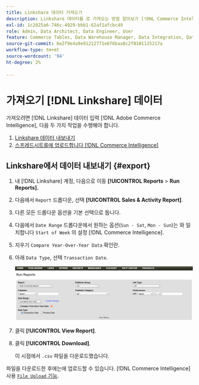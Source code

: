 ```yaml
---
title: Linkshare 데이터 가져오기
description: Linkshare 데이터를 로 가져오는 방법 알아보기 [!DNL Commerce Intelligence].
exl-id: 1c2025a6-746c-4929-bbb1-62af1afcbc49
role: Admin, Data Architect, Data Engineer, User
feature: Commerce Tables, Data Warehouse Manager, Data Integration, Data Import/Export
source-git-commit: 6e2f9e4a9e91212771e6f6baa8c2f8101125217a
workflow-type: tm+mt
source-wordcount: '94'
ht-degree: 2%

---
```


# 가져오기 [!DNL Linkshare] 데이터

가져오려면 [!DNL Linkshare] 데이터 입력 [!DNL Adobe Commerce Intelligence], 다음 두 가지 작업을 수행해야 합니다.

1. [Linkshare 데이터 내보내기 ](#export)
1. [스프레드시트를에 업로드합니다 [!DNL Commerce Intelligence]](../connecting-data/using-file-uploader.md)

## Linkshare에서 데이터 내보내기 {#export}

1. 내 [!DNL Linkshare] 계정, 다음으로 이동 **[!UICONTROL Reports** > **Run Reports].**

1. 다음에서 `Report` 드롭다운, 선택 **[!UICONTROL Sales & Activity Report]**.

1. 다른 모든 드롭다운 옵션을 기본 선택으로 둡니다.

1. 다음에서 `Date Range` 드롭다운에서 원하는 옵션(`Sun - Sat`, `Mon - Sun`)는 와 일치합니다 `Start of Week` 의 설정 [!DNL Commerce Intelligence].

1. 지우기 `Compare Year-Over-Year Data` 확인란.

1. 아래 `Data Type`, 선택 `Transaction Date`.

   ![가져오기\_linkshare\_data.png](../../../assets/importing_linkshare_data.png)

1. 클릭 **[!UICONTROL View Report]**.

1. 클릭 **[!UICONTROL Download]**.

   이 시점에서 `.csv` 파일을 다운로드했습니다.

파일을 다운로드한 후에는에 업로드할 수 있습니다. [!DNL Commerce Intelligence] 사용 [`File Upload` 기능](../connecting-data/using-file-uploader.md).
